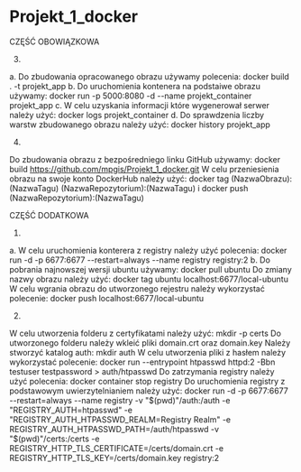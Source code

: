 # Projekt_1_docker

CZĘŚĆ OBOWIĄZKOWA

3.
a. Do zbudowania opracowanego obrazu używamy polecenia: docker build . -t projekt_app
b. Do uruchomienia kontenera na podstaiwe obrazu używamy: docker run -p 5000:8080 -d --name projekt_container projekt_app
c. W celu uzyskania informacji które wygenerował serwer należy użyć: docker logs projekt_container
d. Do sprawdzenia liczby warstw zbudowanego obrazu należy użyć: docker history projekt_app

4.
Do zbudowania obrazu z bezpośredniego linku GitHub używamy: docker build https://github.com/mpgis/Projekt_1_docker.git
W celu przeniesienia obrazu na swoje konto DockerHub należy użyć: docker tag (NazwaObrazu):(NazwaTagu) (NazwaRepozytorium):(NazwaTagu) 
                                                                i docker push (NazwaRepozytorium):(NazwaTagu) 
                                                                
CZĘŚĆ DODATKOWA

1. 
a. W celu uruchomienia konterera z registry należy użyć polecenia: docker run -d -p 6677:6677 --restart=always --name registry registry:2
b. Do pobrania najnowszej wersji ubuntu używamy: docker pull ubuntu
   Do zmiany nazwy obrazu należy użyć: docker tag ubuntu localhost:6677/local-ubuntu
   W celu wgrania obrazu do utworzonego rejestru należy wykorzystać polecenie: docker push localhost:6677/local-ubuntu
   
2.

W celu utworzenia folderu z certyfikatami należy użyć: mkdir -p certs
Do utworzonego folderu należy wkleić pliki domain.crt oraz domain.key
Należy stworzyć katalog auth: mkdir auth
W celu utworzenia pliki z hasłem należy wykorzystać polecenie: docker run --entrypoint htpasswd httpd:2 -Bbn testuser testpassword > auth/htpasswd
Do zatrzymania registry należy użyć polecenia: docker container stop registry
Do uruchomienia registry z podstawowym uwierzytelnianiem należy użyć: docker run -d -p 6677:6677 --restart=always --name registry -v "$(pwd)"/auth:/auth -e "REGISTRY_AUTH=htpasswd" -e "REGISTRY_AUTH_HTPASSWD_REALM=Registry Realm" -e REGISTRY_AUTH_HTPASSWD_PATH=/auth/htpasswd -v "$(pwd)"/certs:/certs -e REGISTRY_HTTP_TLS_CERTIFICATE=/certs/domain.crt -e REGISTRY_HTTP_TLS_KEY=/certs/domain.key registry:2
